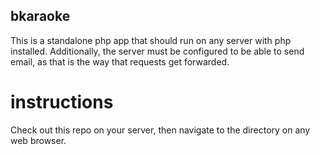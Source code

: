 ## bkaraoke

This is a standalone php app that should run on any server with php installed.  Additionally, the server must be configured to be able to send email, as that is the way that requests get forwarded.

# instructions

Check out this repo on your server, then navigate to the directory on any web browser.